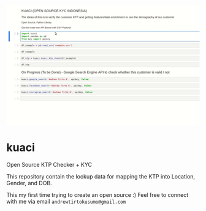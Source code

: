 ![](kuaci.gif)

# kuaci
Open Source KTP Checker + KYC

This repository contain the lookup data for mapping the KTP into Location, Gender, and DOB.

This my first time trying to create an open source :)
Feel free to connect with me via email `andrewtirtokusumo@gmail.com`